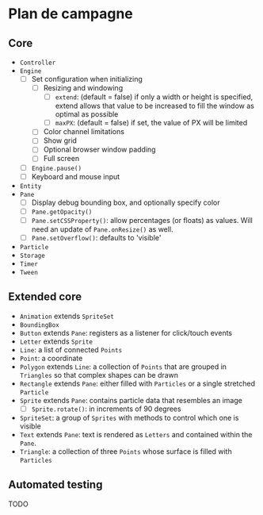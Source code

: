 # Plan de campagne

## Core

- `Controller`
- `Engine`
  - [ ] Set configuration when initializing
    - [ ] Resizing and windowing
      - [ ] `extend`: (default = false) if only a width or height is specified, extend allows that value to be increased to fill the window as optimal as possible
      - [ ] `maxPX`: (default = false) if set, the value of PX will be limited
    - [ ] Color channel limitations
    - [ ] Show grid
    - [ ] Optional browser window padding
    - [ ] Full screen
  - [ ] `Engine.pause()`
  - [ ] Keyboard and mouse input
- `Entity`
- `Pane`
  - [ ] Display debug bounding box, and optionally specify color
  - [ ] `Pane.getOpacity()`
  - [ ] `Pane.setCSSProperty()`: allow percentages (or floats) as values. Will need an update of `Pane.onResize()` as well.
  - [ ] `Pane.setOverflow()`: defaults to 'visible'
- `Particle`
- `Storage`
- `Timer`
- `Tween`

## Extended core

- `Animation` extends `SpriteSet`
- `BoundingBox`
- `Button` extends `Pane`: registers as a listener for click/touch events
- `Letter` extends `Sprite`
- `Line`: a list of connected `Points`
- `Point`: a coordinate
- `Polygon` extends `Line`: a collection of `Points` that are grouped in `Triangles` so that complex shapes can be drawn
- `Rectangle` extends `Pane`: either filled with `Particles` or a single stretched `Particle`
- `Sprite` extends `Pane`: contains particle data that resembles an image
  - [ ] `Sprite.rotate()`: in increments of 90 degrees
- `SpriteSet`: a group of `Sprites` with methods to control which one is visible
- `Text` extends `Pane`: text is rendered as `Letters` and contained within the `Pane`.
- `Triangle`: a collection of three `Points` whose surface is filled with `Particles`

## Automated testing

TODO
